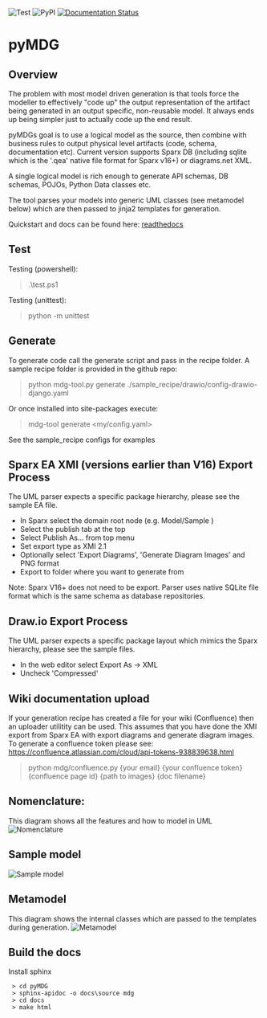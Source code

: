 ![Test](https://github.com/Semprini/pyMDG/workflows/Test/badge.svg) ![PyPI](https://github.com/Semprini/pyMDG/workflows/PyPI/badge.svg) [![Documentation Status](https://readthedocs.org/projects/pymdg/badge/?version=latest)](https://pymdg.readthedocs.io/en/latest/?badge=latest)
# pyMDG

## Overview
The problem with most model driven generation is that tools force the modeller to effectively "code up" the output representation of the artifact being generated in an output specific, non-reusable model. It always ends up being simpler just to actually code up the end result.

pyMDGs goal is to use a logical model as the source, then combine with business rules to output physical level artifacts (code, schema, documentation etc). Current version supports Sparx DB (including sqlite which is the '.qea' native file format for Sparx v16+) or diagrams.net XML.

A single logical model is rich enough to generate API schemas, DB schemas, POJOs, Python Data classes etc.

The tool parses your models into generic UML classes (see metamodel below) which are then passed to jinja2 templates for generation.

Quickstart and docs can be found here: [readthedocs](https://pymdg.readthedocs.io/en/latest/index.html)

## Test
Testing (powershell):
 > .\test.ps1

Testing (unittest):
 > python -m unittest

## Generate
To generate code call the generate script and pass in the recipe folder. A sample recipe folder is provided in the github repo:
 > python mdg-tool.py generate ./sample_recipe/drawio/config-drawio-django.yaml

Or once installed into site-packages execute:
 > mdg-tool generate <my/config.yaml>

See the sample_recipe configs for examples

## Sparx EA XMI (versions earlier than V16) Export Process
The UML parser expects a specific package hierarchy, please see the sample EA file.
- In Sparx select the domain root node  (e.g. Model/Sample )
- Select the publish tab at the top
- Select Publish As... from top menu
- Set export type as XMI 2.1
- Optionally select 'Export Diagrams', 'Generate Diagram Images' and PNG format
- Export to folder where you want to generate from


Note: Sparx V16+ does not need to be export. Parser uses native SQLite file format which is the same schema as database repositories.

## Draw.io Export Process
The UML parser expects a specific package layout which mimics the Sparx hierarchy, please see the sample files.
- In the web editor select Export As -> XML
- Uncheck 'Compressed'

## Wiki documentation upload
If your generation recipe has created a file for your wiki (Confluence) then an uploader utilitity can be used. This assumes that you have done the XMI export from Sparx EA with export diagrams and generate diagram images. 
To generate a confluence token please see: https://confluence.atlassian.com/cloud/api-tokens-938839638.html
> python mdg/confluence.py {your email} {your confluence token} {confluence page id} {path to images} {doc filename}

## Nomenclature:
This diagram shows all the features and how to model in UML
![Nomenclature](https://github.com/Semprini/pyMDG/raw/master/sample_recipes/images/EAID_9100ADB5_EFF8_4ded_BA61_E8564C8134AC.png)

## Sample model
![Sample model](https://github.com/Semprini/pyMDG/raw/master/sample_recipes/images/EAID_96AC850E_2FD0_4e6c_B00E_C030EDA89F42.png)

## Metamodel
This diagram shows the internal classes which are passed to the templates during generation.
![Metamodel](https://github.com/Semprini/pyMDG/raw/master/sample_recipes/images/EAID_B080F856_9EFB_46f2_8D69_1C79956D714A.png)

## Build the docs
Install sphinx
```
 > cd pyMDG
 > sphinx-apidoc -o docs\source mdg
 > cd docs
 > make html
```
